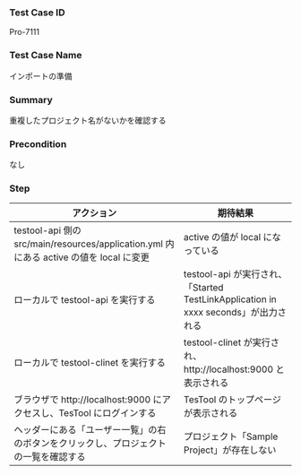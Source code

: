 ### Test Case ID
Pro-7111

### Test Case Name
インポートの準備

### Summary
重複したプロジェクト名がないかを確認する

### Precondition
なし

### Step
|  アクション |  期待結果  |
| ---- | ---- |
|  testool-api 側の src/main/resources/application.yml 内にある active の値を local に変更  |  active の値が local になっている  |
|  ローカルで testool-api を実行する  |  testool-api が実行され、「Started TestLinkApplication in xxxx seconds」が出力される  |
|  ローカルで testool-clinet を実行する  |  testool-clinet が実行され、http://localhost:9000 と表示される  |
|  ブラウザで http://localhost:9000 にアクセスし、TesTool にログインする  |  TesTool のトップページが表示される  |
|  ヘッダーにある「ユーザー一覧」の右のボタンをクリックし、プロジェクトの一覧を確認する  |  プロジェクト「Sample Project」が存在しない  |
